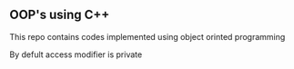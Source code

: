 <h2>OOP's using C++</h2>
<p>This repo contains codes implemented using object orinted programming</p>

<p>By defult access modifier is private</p>